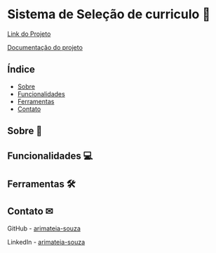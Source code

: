 # Sistema de Seleção de curriculo 📃

[Link do Projeto](https://github.com/arimateia-souza/selecao-curriculo)

[Documentação do projeto]()
## Índice

- [Sobre](#sobre-)
- [Funcionalidades](#funcionalidades-)
- [Ferramentas](#ferramentas-)
- [Contato](#contato-)

## Sobre 📄


## Funcionalidades 💻




## Ferramentas 🛠




## Contato ✉

GitHub - [arimateia-souza](https://github.com/arimateia-souza)

LinkedIn - [arimateia-souza](https://github.com/arimateia-souza)